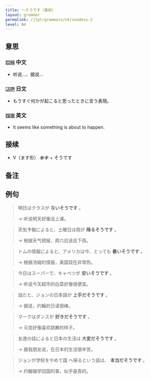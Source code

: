 ```yaml
---
title: 〜そうです（直前）
layout: grammar
permalink: /jlpt/grammars/n4/soudesu-3
level: N4
---
```


## 意思

### 🇨🇳 中文

- 听说…、据说…

### 🇯🇵 日文

- もうすぐ何かが起こると思ったときに言う表現。

### 🇬🇧 英文

- It seems like something is about to happen.

## 接续

- V（ます形） ~~ます~~ \+ そうです

## 备注


## 例句

> 明日はクラスが **ないそうです** 。
>
> → 听说明天好像没上课。

> 天気予報によると、土曜日は雨が **降るそうです** 。
>
> → 根据天气预报，周六应该会下雨。

> トムの情報によると、アメリカは今、とっても **暑いそうです** 。
>
> → 根据汤姆的情报，美国现在非常热。

> 今日はスーパーで、キャベツが **安いそうです** 。
>
> → 听说今天超市的白菜好像很便宜。

> 話だと、ジョンの日本語が **上手だそうです** 。
>
> → 据说，约翰的日语很棒。

> マークはダンスが **好きだそうです** 。
>
> → 马克好像喜欢跳舞的样子。

> 友達の話によると日本の生活は **大変だそうです** 。
>
> → 据我朋友说，在日本的生活很辛苦。

> ジョンが学校をやめて国 へ帰るという話は、 **本当だそうです** 。
>
> → 约翰辍学回国的事，似乎是真的。

